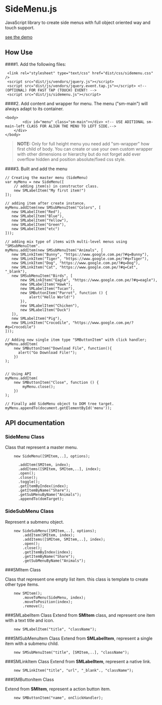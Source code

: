 SideMenu.js
===========
JavaScript library to create side menus with full object oriented way and touch support.

[see the demo](http://osobrevilla.github.io/sidemenu/)

## How Use

####1. Add the following files:

```
 <link rel="stylesheet" type="text/css" href="dist/css/sidemenu.css" />
 <script src="dist/js/vendors/jquery.js"></script>
 <script src="dist/js/vendors/jquery.event.tap.js"></script> <!--  (OPTIONAL) FOR FAST TAP (TOUCH) EVENT! -->
 <script src="dist/js/sidemenu.js"></script>
```

####2. Add content and wrapper for menu.
The menu ("sm-main") will always adapt to its container.

```
<body>
		<div id="menu" class="sm-main"></div> <!-- USE ADITIONAL sm-main-left CLASS FOR ALIGN THE MENU TO LEFT SIDE.-->
	</div>
</body>

```
> **NOTE:** Only for full height menu you need add "sm-wrapper" how first child of body. You can create or use your own custom wrapper with other dimensions or hierarchy but do not forget add ever overflow hidden and position absolute/fixed css style.

####3. Built and add the menu

```
// Creating the master menu (SideMenu)
var myMenu = new SideMenu([
	// adding item(s) in constructor class.
	new SMLabelItem("My first item!")
]);

// adding item after create instance.
myMenu.addItem(new SMSubMenuItem("Colors", [
   new SMLabelItem("Red"),
   new SMLabelItem("Blue"),
   new SMLabelItem("Yellow"),
   new SMLabelItem("Green"),
   new SMLabelItem("etc")
]));

// adding mix type of items with multi-level menus using "SMSubMenuItem".
myMenu.addItem(new SMSubMenuItem("Animals", [
   new SMLinkItem("Bunny", "https://www.google.com.pe/?#q=Bunny"),
   new SMLinkItem("Tiger", "https://www.google.com.pe/?#q=Tiger"),
   new SMLinkItem("Dog", "https://www.google.com.pe/?#q=Dog"),
   new SMLinkItem("Cat", "https://www.google.com.pe/?#q=Cat", "_blank"),
   new SMSubMenuItem("Birds", [
       new SMLinkItem("Eagle", "https://www.google.com.pe/?#q=eagle"),
       new SMLabelItem("Hawk"),
       new SMLabelItem("Tucan"),
       new SMButtonItem("Parrot", function () {
           alert("Hello World!")
       }),
       new SMLabelItem("Chicken"),
       new SMLabelItem("Duck")
   ]),
   new SMLabelItem("Pig"),
   new SMLinkItem("Crocodile", "https://www.google.com.pe/?#q=Crocodile")
]));

// Adding new single item type "SMButtonItem" with click handler;
myMenu.addItem(
    new SMButtonItem("Download File", function(){
      alert("Go Download File!");
    })
);


// Using API
myMenu.addItem(
    new SMButtonItem("Close", function () {
        myMenu.close();
    })
);

// Finally add SideMenu object to DOM tree target.
myMenu.appendTo(document.getElementById('menu'));

```


## API documentation
### SideMenu Class
Class that represent a master menu.

```
    new SideMenu([SMItem,..], options);

      .addItem(SMItem, index);
      .addItems([SMItem, SMItem,..], index);
      .open();
      .close();
      .toggle();
      .getItemByIndex(index);
      .getItemByName("Share");
      .getSubMenuByName("Animals");
      .appendTo(domTarget);
```

### SideSubMenu Class

Represent a submenu object.


```
    new SideSubMenu([SMItem,..], options);
        .addItem(SMItem, index);
        .addItems([SMItem, SMItem,..], index);
        .open();
        .close();
        .getItemByIndex(index);
        .getItemByName("Share");
        .getSubMenuByName("Animals");
```
###SMItem Class

Class that represent one empty list item. this class is template to create other type items.
```
    new SMItem();
        .moveToMenu(SideMenu, index);
		.moveToPosition(index);
		.remove();
```
###SMLabelItem Class
Extend from **SMItem** class, and represent one item with a text title and icon.

```
    new SMLabelItem("title", "className");
```

###SMSubMenuItem Class
Extend from **SMLabelItem**, represent a single item with a submenu child.

```
    new SMSubMenuItem("title", [SMItem,..], "className");
```

###SMLinkItem Class
Extend from **SMLabelItem**, represent a native link.
```
    new SMLinkItem("title", "url", "_blank"., "className");
```

###SMButtonItem Class

Extend from **SMItem**, represent a action button item.

```
    new SMButtonItem("name", onClickHandler);
```
